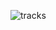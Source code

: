 ![tracks](https://user-images.githubusercontent.com/26557659/183509900-54652a86-93f8-4770-a5e1-35b685858992.png)
